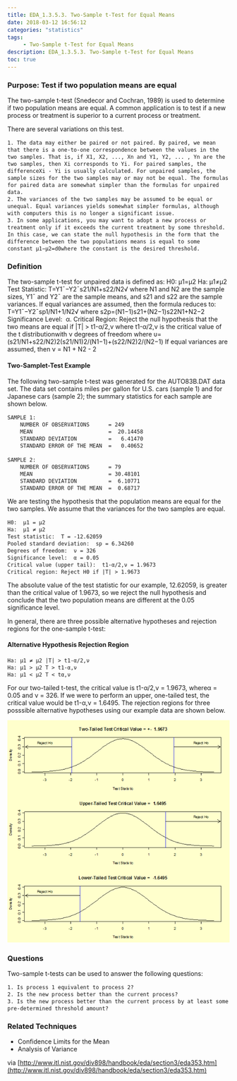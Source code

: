 ```yaml
---
title: EDA_1.3.5.3. Two-Sample t-Test for Equal Means
date: 2018-03-12 16:56:12
categories: "statistics"
tags:
     - Two-Sample t-Test for Equal Means
description: EDA_1.3.5.3. Two-Sample t-Test for Equal Means
toc: true
---
```

### Purpose: Test if two population means are equal
The two-sample t-test (Snedecor and Cochran, 1989) is used to determine if two population means are equal. A common application is to test if a new process or treatment is superior to a current process or treatment.

There are several variations on this test.

	1. The data may either be paired or not paired. By paired, we mean that there is a one-to-one correspondence between the values in the two samples. That is, if X1, X2, ..., Xn and Y1, Y2, ... , Yn are the two samples, then Xi corresponds to Yi. For paired samples, the differenceXi - Yi is usually calculated. For unpaired samples, the sample sizes for the two samples may or may not be equal. The formulas for paired data are somewhat simpler than the formulas for unpaired data.
	2. The variances of the two samples may be assumed to be equal or unequal. Equal variances yields somewhat simpler formulas, although with computers this is no longer a significant issue.
	3. In some applications, you may want to adopt a new process or treatment only if it exceeds the current treatment by some threshold. In this case, we can state the null hypothesis in the form that the difference between the two populations means is equal to some constant μ1−μ2=d0where the constant is the desired threshold.

### Definition
The two-sample t-test for unpaired data is defined as:
    H0:	μ1=μ2
    Ha:	μ1≠μ2
    Test Statistic:	T=Y1¯−Y2¯s21/N1+s22/N2√
    	where N1 and N2 are the sample sizes, Y1¯ and Y2¯ are the sample means, and s21 and s22 are the sample variances.
    	If equal variances are assumed, then the formula reduces to:
    	        T=Y1¯−Y2¯sp1/N1+1/N2√
    	where
    	        s2p=(N1−1)s21+(N2−1)s22N1+N2−2
    Significance Level: 	α.
    Critical Region:	Reject the null hypothesis that the two means are equal if
    	        |T| > t1-α/2,ν
    	where t1-α/2,ν is the critical value of the t distributionwith ν degrees of freedom where
    	        υ=(s21/N1+s22/N2)2(s21/N1)2/(N1−1)+(s22/N2)2/(N2−1)
    	If equal variances are assumed, then ν = N1 + N2 - 2

#### Two-Samplet-Test Example
The following two-sample t-test was generated for the AUTO83B.DAT data set. The data set contains miles per gallon for U.S. cars (sample 1) and for Japanese cars (sample 2); the summary statistics for each sample are shown below.

    SAMPLE 1:
        NUMBER OF OBSERVATIONS      = 249
        MEAN                        =  20.14458
        STANDARD DEVIATION          =   6.41470
        STANDARD ERROR OF THE MEAN  =   0.40652

    SAMPLE 2:
        NUMBER OF OBSERVATIONS      = 79
        MEAN                        = 30.48101
        STANDARD DEVIATION          =  6.10771
        STANDARD ERROR OF THE MEAN  =  0.68717

We are testing the hypothesis that the population means are equal for the two samples. We assume that the variances for the two samples are equal.

    H0:  μ1 = μ2
    Ha:  μ1 ≠ μ2
    Test statistic:  T = -12.62059
    Pooled standard deviation:  sp = 6.34260
    Degrees of freedom:  ν = 326
    Significance level:  α = 0.05
    Critical value (upper tail):  t1-α/2,ν = 1.9673
    Critical region: Reject H0 if |T| > 1.9673

The absolute value of the test statistic for our example, 12.62059, is greater than the critical value of 1.9673, so we reject the null hypothesis and conclude that the two population means are different at the 0.05 significance level.

In general, there are three possible alternative hypotheses and rejection regions for the one-sample t-test:

#### Alternative Hypothesis	Rejection Region
    Ha: μ1 ≠ μ2	|T| > t1-α/2,ν
    Ha: μ1 > μ2	T > t1-α,ν
    Ha: μ1 < μ2	T < tα,ν

For our two-tailed t-test, the critical value is t1-α/2,ν = 1.9673, whereα = 0.05 and ν = 326. If we were to perform an upper, one-tailed test, the critical value would be t1-α,ν = 1.6495. The rejection regions for three posssible alternative hypotheses using our example data are shown below.

![](assets/EDA/eda353_r.gif)

### Questions
Two-sample t-tests can be used to answer the following questions:

	1. Is process 1 equivalent to process 2?
	2. Is the new process better than the current process?
	3. Is the new process better than the current process by at least some pre-determined threshold amount?

### Related Techniques
* Confidence Limits for the Mean
* Analysis of Variance


via [http://www.itl.nist.gov/div898/handbook/eda/section3/eda353.htm](http://www.itl.nist.gov/div898/handbook/eda/section3/eda353.htm)
